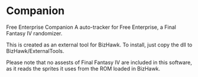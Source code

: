 # Companion
Free Enterprise Companion
A auto-tracker for Free Enterprise, a Final Fantasy IV randomizer.

This is created as an external tool for BizHawk. To install, just copy the dll to BizHawk/ExternalTools.

Please note that no assests of Final Fantasy IV are included in this software, as it reads the sprites it uses from the ROM loaded in BizHawk.
